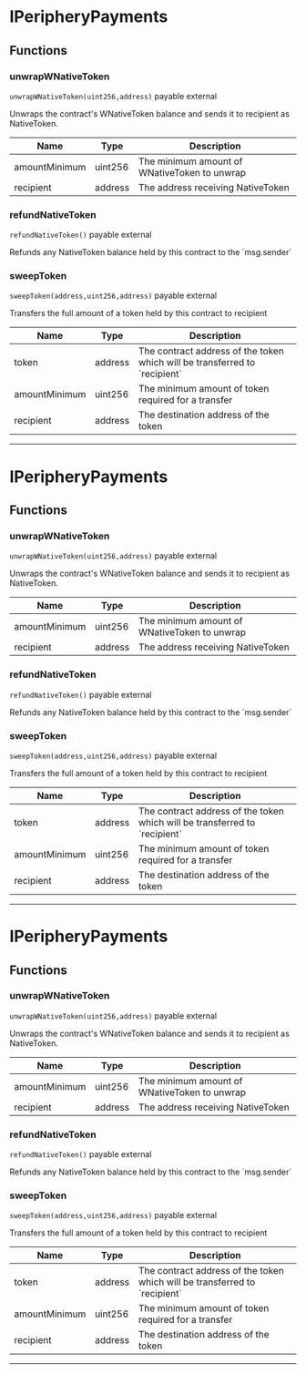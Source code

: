 

# IPeripheryPayments




## Functions
### unwrapWNativeToken


`unwrapWNativeToken(uint256,address)` payable external

Unwraps the contract&#x27;s WNativeToken balance and sends it to recipient as NativeToken.



| Name | Type | Description |
| ---- | ---- | ----------- |
| amountMinimum | uint256 | The minimum amount of WNativeToken to unwrap |
| recipient | address | The address receiving NativeToken |


### refundNativeToken


`refundNativeToken()` payable external

Refunds any NativeToken balance held by this contract to the &#x60;msg.sender&#x60;





### sweepToken


`sweepToken(address,uint256,address)` payable external

Transfers the full amount of a token held by this contract to recipient



| Name | Type | Description |
| ---- | ---- | ----------- |
| token | address | The contract address of the token which will be transferred to &#x60;recipient&#x60; |
| amountMinimum | uint256 | The minimum amount of token required for a transfer |
| recipient | address | The destination address of the token |




---




# IPeripheryPayments




## Functions
### unwrapWNativeToken


`unwrapWNativeToken(uint256,address)` payable external

Unwraps the contract&#x27;s WNativeToken balance and sends it to recipient as NativeToken.



| Name | Type | Description |
| ---- | ---- | ----------- |
| amountMinimum | uint256 | The minimum amount of WNativeToken to unwrap |
| recipient | address | The address receiving NativeToken |


### refundNativeToken


`refundNativeToken()` payable external

Refunds any NativeToken balance held by this contract to the &#x60;msg.sender&#x60;





### sweepToken


`sweepToken(address,uint256,address)` payable external

Transfers the full amount of a token held by this contract to recipient



| Name | Type | Description |
| ---- | ---- | ----------- |
| token | address | The contract address of the token which will be transferred to &#x60;recipient&#x60; |
| amountMinimum | uint256 | The minimum amount of token required for a transfer |
| recipient | address | The destination address of the token |




---




# IPeripheryPayments




## Functions
### unwrapWNativeToken


`unwrapWNativeToken(uint256,address)` payable external

Unwraps the contract&#x27;s WNativeToken balance and sends it to recipient as NativeToken.



| Name | Type | Description |
| ---- | ---- | ----------- |
| amountMinimum | uint256 | The minimum amount of WNativeToken to unwrap |
| recipient | address | The address receiving NativeToken |


### refundNativeToken


`refundNativeToken()` payable external

Refunds any NativeToken balance held by this contract to the &#x60;msg.sender&#x60;





### sweepToken


`sweepToken(address,uint256,address)` payable external

Transfers the full amount of a token held by this contract to recipient



| Name | Type | Description |
| ---- | ---- | ----------- |
| token | address | The contract address of the token which will be transferred to &#x60;recipient&#x60; |
| amountMinimum | uint256 | The minimum amount of token required for a transfer |
| recipient | address | The destination address of the token |




---


